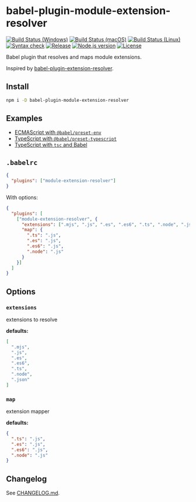 # babel-plugin-module-extension-resolver

[![Build Status (Windows)][image-build-windows]][link-build-windows]
[![Build Status (macOS)][image-build-macos]][link-build-macos]
[![Build Status (Linux)][image-build-linux]][link-build-linux]
[![Syntax check][image-syntax-check]][link-syntax-check]
[![Release][image-release]][link-release]
[![Node.js version][image-engine]][link-engine]
[![License][image-license]][link-license]

Babel plugin that resolves and maps module extensions.

Inspired by [babel-plugin-extension-resolver](https://www.npmjs.com/package/babel-plugin-extension-resolver).

## Install

```bash
npm i -D babel-plugin-module-extension-resolver
```

## Examples

* [ECMAScript with `@babel/preset-env`](./examples/babel)
* [TypeScript with `@babel/preset-typescript`](./examples/ts-babel)
* [TypeScript with `tsc` and Babel](./examples/ts-tsc)

## `.babelrc`

```json
{
  "plugins": ["module-extension-resolver"]
}
```

With options:

```json
{
  "plugins": [
    ["module-extension-resolver", {
      "extensions": [".mjs", ".js", ".es", ".es6", ".ts", ".node", ".json"],
      "map": {
        ".ts": ".js",
        ".es": ".js",
        ".es6": ".js",
        ".node": ".js"
      }
    }]
  ]
}
```

## Options

### `extensions`

extensions to resolve

**defaults:**

```json
[
  ".mjs",
  ".js",
  ".es",
  ".es6",
  ".ts",
  ".node",
  ".json"
]
```

### `map`

extension mapper

**defaults:**

```json
{
  ".ts": ".js",
  ".es": ".js",
  ".es6": ".js",
  ".node": ".js"
}
```

## Changelog

See [CHANGELOG.md](CHANGELOG.md).

[image-build-windows]: https://github.com/shimataro/babel-plugin-module-extension-resolver/workflows/Windows/badge.svg
[link-build-windows]: https://github.com/shimataro/babel-plugin-module-extension-resolver
[image-build-macos]: https://github.com/shimataro/babel-plugin-module-extension-resolver/workflows/macOS/badge.svg
[link-build-macos]: https://github.com/shimataro/babel-plugin-module-extension-resolver
[image-build-linux]: https://github.com/shimataro/babel-plugin-module-extension-resolver/workflows/Linux/badge.svg
[link-build-linux]: https://github.com/shimataro/babel-plugin-module-extension-resolver
[image-syntax-check]: https://github.com/shimataro/babel-plugin-module-extension-resolver/workflows/Syntax%20check/badge.svg
[link-syntax-check]: https://github.com/shimataro/babel-plugin-module-extension-resolver
[image-release]: https://img.shields.io/github/release/shimataro/babel-plugin-module-extension-resolver.svg
[link-release]: https://github.com/shimataro/babel-plugin-module-extension-resolver/releases
[image-engine]: https://img.shields.io/node/v/babel-plugin-module-extension-resolver.svg
[link-engine]: https://nodejs.org/
[image-license]: https://img.shields.io/github/license/shimataro/babel-plugin-module-extension-resolver.svg
[link-license]: ./LICENSE
